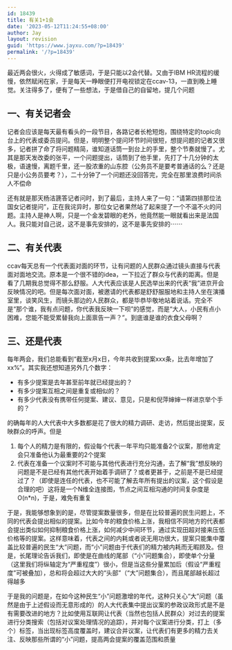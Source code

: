 ```yaml
---
id: 18439
title: 有关1+1会
date: '2023-05-12T11:24:55+08:00'
author: Jay
layout: revision
guid: 'https://www.jayxu.com/?p=18439'
permalink: '/?p=18439'
---
```


<!-- wp:paragraph -->
<p>最近两会很火，火得成了敏感词，于是只能以2会代替。又由于IBM HR流程的缓慢，依然赋闲在家，于是每天一睁眼便打开电视锁定在ccav-13，一直到晚上睡觉。关注得多了，便有了一些想法，于是借自己的自留地，提几个问题</p>
<!-- /wp:paragraph -->

<!-- wp:heading -->
<h2 class="wp-block-heading">一、有关记者会</h2>
<!-- /wp:heading -->

<!-- wp:paragraph -->
<p>记者会应该是每天最有看头的一段节目，各路记者长枪短炮，围绕特定的topic向台上的代表或委员提问。但是，明明整个提问环节时间很短，想提问题的记者又很多，记者拼了命了将问题精简，谁知道话筒一到台上的手里，整个节奏就慢了。尤其是那天发改委的张平，一个问题提出，话筒到了他手里，先打了十几分钟的太极，语速慢，离题千里，还一股浓重的山东腔（公务员不是要考普通话的么？还是只是小公务员要考？），二十分钟了一个问题还没回答完，完全在那里浪费时间杀人不偿命</p>
<!-- /wp:paragraph -->

<!-- wp:paragraph -->
<p>还有就是那天杨洁篪答记者问时，到了最后，主持人来了一句：“请第四排那位法国女记者提问”，正在我诧异时，那位女记者果然站了起来提了一个不温不火的问题。主持人是神人啊，只是一个金发碧眼的老外，他竟然能一眼就看出来是法国人。我只能对自己说，这不是事先安排的，这不是事先安排的⋯⋯</p>
<!-- /wp:paragraph -->

<!-- wp:heading -->
<h2 class="wp-block-heading">二、有关代表</h2>
<!-- /wp:heading -->

<!-- wp:paragraph -->
<p>ccav每天总有一个代表面对面的环节，让有问题的人民群众通过镜头直接与代表面对面地交流。原本是一个很不错的idea，一下拉近了群众与代表的距离。但是看了几期我总觉得不那么舒服。人大代表应该是人民选举出来的代表“我”进京开会反映情况的吧。但是每次面对面，被邀请的代表都是舒舒服服地和主持人坐在演播室里，谈笑风生，而镜头那边的人民群众，都是毕恭毕敬地站着说话。完全不是“那个谁，我有点问题，你代表我反映一下呗”的感觉，而是“大人，小民有点小困难，您能不能受累替我向上面禀告一声？”。到底谁是谁的衣食父母啊？</p>
<!-- /wp:paragraph -->

<!-- wp:heading -->
<h2 class="wp-block-heading">三、还是代表</h2>
<!-- /wp:heading -->

<!-- wp:paragraph -->
<p>每年两会，我们总能看到“截至x月x日，今年共收到提案xxx条，比去年增加了xx%”。其实我还想知道另外几个数字：</p>
<!-- /wp:paragraph -->

<!-- wp:list -->
<ul><!-- wp:list-item -->
<li>有多少提案是去年甚至前年就已经提出的？</li>
<!-- /wp:list-item -->

<!-- wp:list-item -->
<li>有多少提案互相之间是重复或相似的？</li>
<!-- /wp:list-item -->

<!-- wp:list-item -->
<li>有多少代表没有携带任何提案、建议、意见，只是和倪萍婶婶一样进京举个手的？</li>
<!-- /wp:list-item --></ul>
<!-- /wp:list -->

<!-- wp:paragraph -->
<p>的确每年的人大代表中大多数都是花了很大的精力调研、走访，然后提出提案，反映群众的呼声。但是</p>
<!-- /wp:paragraph -->

<!-- wp:list {"ordered":true} -->
<ol><!-- wp:list-item -->
<li>每个人的精力是有限的，假设每个代表一年平均只能准备2个议案，那他肯定会只准备他认为最重要的2个提案</li>
<!-- /wp:list-item -->

<!-- wp:list-item -->
<li>代表在准备一个议案时不可能与其他代表进行充分沟通，去了解“我”想反映的问题是不是已经有其他代表开始着手调研了？或者更甚于，之前是不是已经提过了？（即使是连任的代表，也不可能了解去年所有提出的议案，这个假设是合理的吧）这将是一个N维全连接图，节点之间互相沟通的时间复杂度是O(n*n)，于是，难免有重复</li>
<!-- /wp:list-item --></ol>
<!-- /wp:list -->

<!-- wp:paragraph -->
<p>于是，我能够想象到的是，尽管提案数量很多，但是在比较普遍的民生问题上，不同的代表会提出相似的提案。比如今年的粮食价格上涨，我相信不同地方的代表都会提出类似如何抑制粮食价格上涨，如何减少中间环节，通过实现田超对接来压低价格等的提案。这样意味着，代表之间的内耗或者说无用功很大，提案只能集中覆盖比较普遍的民生“大”问题，而“小”问题由于代表们的精力被内耗而无暇顾及。但是，长尾理论告诉我们，即使是在曲线的尾部（“小”问题集合），即使单个分量（这里我们将纵轴定为“严重程度”）很小，但是当这些分量累加后（假设“严重程度”可被叠加），总和将会超过大大的“头部”（“大”问题集合），而且尾部越长超过得越多</p>
<!-- /wp:paragraph -->

<!-- wp:paragraph -->
<p>于是我的问题是，在如今这种民生“小”问题激增的年代，这种只关心“大”问题（虽然是由于上述假设而无意形成的）的人大代表集中提出议案的参政议政形式是不是有需要改进的地方？比如使用互联网让代表（当然也包括人民群众）对过去的提案进行分类搜索（包括对议案处理情况的追踪），并对每个议案进行分类，打上（多个）标签，当出现标签高度覆盖时，建议合并议案，让代表们有更多的精力去关注、反映那些所谓的“小”问题，提高两会提案的覆盖范围和质量</p>
<!-- /wp:paragraph -->